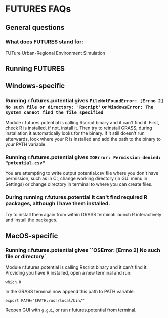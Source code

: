 # FUTURES FAQs
## General questions
### What does FUTURES stand for:
FUTure Urban-Regional Environment Simulation

## Running FUTURES

## Windows-specific
### Running r.futures.potential gives ``FileNotFoundError: [Errno 2] No such file or directory: 'Rscript'`` or ``WindowsError: The system cannot find the file specified``
Module r.futures.potential is calling Rscript binary and it can't find it.
First, check R is installed, if not, install it.
Then try to reinstall GRASS, during installation it automatically looks for the binary.
If it still doesn't run afterwards, look where your R is installed and add the path to the binary to your PATH variable.

### Running r.futures.potential gives ``IOError: Permission denied: "potential.csv"``
You are attempting to write output potential.csv file where you don't have permission, such as in C:\,
change working directory (in GUI menu in Settings) or change directory in terminal to where you can create files.

### During running r.futures.potential it can't find required R packages, although I have them installed.
Try to install them again from within GRASS terminal: launch R interactively and install the packages.

## MacOS-specific
### Running r.futures.potential gives ``OSError: [Errno 2] No such file or directory`
Module r.futures.potential is calling Rscript binary and it can't find it.
Providing you have R installed, open a new terminal and run:

    which R

In the GRASS terminal now append this path to PATH variable:

    export PATH="$PATH:/usr/local/bin/"
    
Reopen GUI with ``g.gui``, or run r.futures.potential from terminal.
